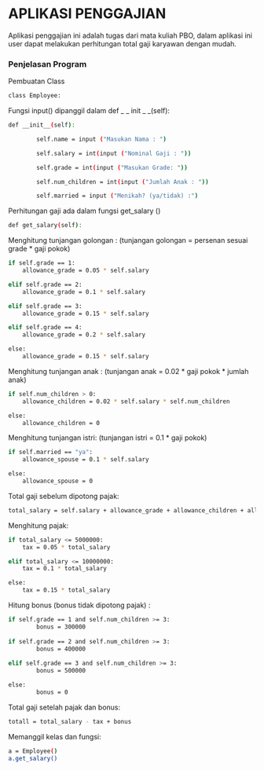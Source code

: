 # APLIKASI PENGGAJIAN
Aplikasi penggajian ini adalah tugas dari mata kuliah PBO, dalam aplikasi ini user dapat melakukan perhitungan total gaji karyawan dengan mudah.

### Penjelasan Program
Pembuatan Class
```sh
class Employee:
```
Fungsi input() dipanggil dalam def _ _ init _ _(self):
```sh
def __init__(self):

        self.name = input ("Masukan Nama : ")

        self.salary = int(input ("Nominal Gaji : "))

        self.grade = int(input ("Masukan Grade: "))

        self.num_children = int(input ("Jumlah Anak : "))

        self.married = input ("Menikah? (ya/tidak) :")
```
Perhitungan gaji ada dalam fungsi get_salary ()
```sh
def get_salary(self):
```
Menghitung tunjangan golongan :
(tunjangan golongan = persenan sesuai grade * gaji pokok)
```sh
if self.grade == 1:
    allowance_grade = 0.05 * self.salary

elif self.grade == 2:
    allowance_grade = 0.1 * self.salary

elif self.grade == 3:
    allowance_grade = 0.15 * self.salary

elif self.grade == 4:
    allowance_grade = 0.2 * self.salary

else:
    allowance_grade = 0.15 * self.salary
```
Menghitung tunjangan anak :
(tunjangan anak = 0.02 * gaji pokok * jumlah anak)
```sh
if self.num_children > 0:
    allowance_children = 0.02 * self.salary * self.num_children

else:
    allowance_children = 0
```
Menghitung tunjangan istri:
(tunjangan istri = 0.1 * gaji pokok)
```sh
if self.married == "ya":
    allowance_spouse = 0.1 * self.salary

else:
    allowance_spouse = 0
```
Total gaji sebelum dipotong pajak:
```sh
total_salary = self.salary + allowance_grade + allowance_children + allowance_spouse
```
Menghitung pajak:
```sh
if total_salary <= 5000000:
    tax = 0.05 * total_salary

elif total_salary <= 10000000:
    tax = 0.1 * total_salary

else:
    tax = 0.15 * total_salary
```
Hitung bonus (bonus tidak dipotong pajak) :
```sh
if self.grade == 1 and self.num_children >= 3:
        bonus = 300000
 
if self.grade == 2 and self.num_children >= 3:
        bonus = 400000
        
elif self.grade == 3 and self.num_children >= 3:
        bonus = 500000

else:
        bonus = 0
```
Total gaji setelah pajak dan bonus:
```sh
totall = total_salary - tax + bonus 
```
Memanggil kelas dan fungsi:
```sh
a = Employee()
a.get_salary()
```
